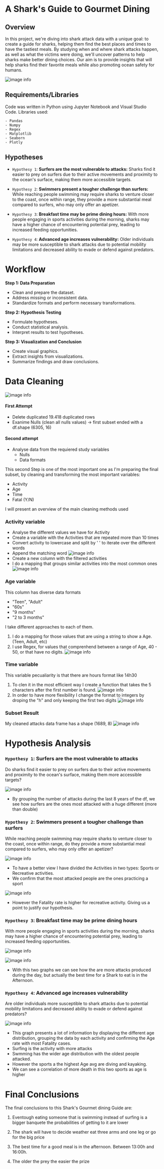 # A Shark's Guide to Gourmet Dining

## Overview
In this project, we're diving into shark attack data with a unique goal: to create a guide for sharks, helping them find the best places and times to have the tastiest meals. By studying when and where shark attacks happen, as well as what the victims were doing, we'll uncover patterns to help sharks make better dining choices. Our aim is to provide insights that will help sharks find their favorite meals while also promoting ocean safety for humans.

![image info](images/Gourmet_Guide.jpg)

## Requirements/Libraries
Code was written in Python using Jupyter Notebook and Visual Studio Code. 
Libraries used:
    
    - Pandas
    - Numpy
    - Regex
    - Matplotlib
    - Seaborn
    - Plotly
  
    

## Hypotheses

- `Hypothesy 1`: **Surfers are the most vulnerable to attacks:** Sharks find it easier to prey on surfers due to their active movements and proximity to the ocean's surface, making them more accessible targets.

- `Hypothesy 2`: **Swimmers present a tougher challenge than surfers:** While reaching people swimming may require sharks to venture closer to the coast, once within range, they provide a more substantial meal compared to surfers, who may only offer an apetizer.

- `Hypothesy 3`: **Breakfast time may be prime dining hours:** With more people engaging in sports activities during the morning, sharks may have a higher chance of encountering potential prey, leading to increased feeding opportunities.

- `Hypothesy 4`: **Advanced age increases vulnerability:** Older individuals may be more susceptible to shark attacks due to potential mobility limitations and decreased ability to evade or defend against predators.


# Workflow


**Step 1: Data Preparation**
- Clean and prepare the dataset.
- Address missing or inconsistent data.
- Standardize formats and perform necessary transformations.

**Step 2: Hypothesis Testing**
- Formulate hypotheses.
- Conduct statistical analysis.
- Interpret results to test hypotheses.

**Step 3: Visualization and Conclusion**
- Create visual graphics.
- Extract insights from visualizations.
- Summarize findings and draw conclusions.


# Data Cleaning
![image info](images/First_version_Df.png)
#### First Attempt
- Delete duplicated 19.418 duplicated rows
- Exanime Nulls (clean all nulls values) -> first subset ended with a df.shape (6305, 16)

#### Second attempt
- Analyse data from the requiered study variables
  - Nulls
  - Data formats


This second Step is one of the most important one as I'm preparing the final subset, by cleaning and transforming the most important variables:
   - Activity
   - Age
   - Time
   - Fatal (Y/N)


I will present an overview of the main cleaning methods used



### Activity variable
- Analyse the different values we have for Activity
- Create a variable with the Activities that are repeated more than 10 times
- Convert activity to lowercase and split by ' ' to iterate over the different words
- Append the matching word
![image info](images/Activity.png)
- Create a new column with the filtered activities
- I do a mapping that groups similar activities into the most common ones
![image info](images/Most_common_activities.png)

### Age variable
This column has diverse data formats

  - "Teen", "Adult"
  - "60s"
  - "9 months"
  - "2 to 3 months"

I take different approaches to each of them.
1. I do a mapping for those values that are using a string to show a Age. (Teen, Adult, etc)
2. I use Regex, for values that comprenhend between a range of Age, 40 - 50, or that have no digits.
![image info](images/Regex.png)

### Time variable
This variable pecualiarity is that there are hours format like 14h30
1. To clen it in the most efficient way I create a function that takes the 5 characters after the first number is found.
![image info](images/clea_time_1.png)
2. In order to have more flexibility I change the format to integers by droping the "h" and only keeping the first two digits
![image info](images/clean_time.png)


### Subset Result

My cleaned attacks data frame has a shape (1689, 8)
![image info](images/Final_df.png)



# Hypothesis Analysis

### `Hypothesy 1`: Surfers are the most vulnerable to attacks
Do sharks find it easier to prey on surfers due to their active movements and proximity to the ocean's surface, making them more accessible targets?

![image info](images/hypo1.png)

- By grouping the number of attacks during the last 8 years of the df, we see how surfers are the ones most attacked with a huge different (more than double)


### `Hypothesy 2`: Swimmers present a tougher challenge than surfers

While reaching people swimming may require sharks to venture closer to the coast, once within range, do they provide a more substantial meal compared to surfers, who may only offer an apetizer?

![image info](images/hypo2_a.png)

- To have a better view I have divided the Activities in two types: Sports or Recreative activities.
- We confirm that the most attacked people are the ones practicing a sport

![image info](images/hypo2_b.png)


- However the Fatality rate is higher for recreative activity. Giving us a point to justify our hypothesis. 


### `Hypothesy 3`: Breakfast time may be prime dining hours

With more people engaging in sports activities during the morning, sharks may have a higher chance of encountering potential prey, leading to increased feeding opportunities.

![image info](images/hypo3_a.png)

![image info](images/hypo3_b.png)

- With this two graphs we can see how the are more attacks produced during the day, but actually the best time for a Shark to eat is in the Afternoon.


### `Hypothesy 4`: Advanced age increases vulnerability
Are older individuals more susceptible to shark attacks due to potential mobility limitations and decreased ability to evade or defend against predators?

![image info](images/hypo4.png)

- This graph presents a lot of information by displaying the different age distribution, grouping the data by each activity and confirming the Age rate with most Fatality cases.
- Surfing is the activity with more attacks
- Swmming has the wider age distribution with the oldest people attacked.
- However the sports a the highest Age avg are diving and kayaking. 
 - We can see a correlation of more death in this two sports as age is higher

# Final Conclusions

The final conclusions to this Shark's Gourmet dining Guide are:

1. Eventough eating someone that is swimming instead of surfing is a bigger banquete the probabilities of getting to it are lower

2. The shark will have to decide weather eat three arms and one leg or go for the big price

3. The best time for a good meal is in the afternoon. Between 13:00h and 16:00h.

4. The older the prey the easier the prize
